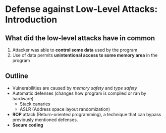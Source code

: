 # Defense against Low-Level Attacks: Introduction

## What did the low-level attacks have in common

1. Attacker was able to __control some data__ used by the program
2. Use of data permits __unintentional access to some memory area__ in the program

## Outline

* Vulnerabilities are caused by _memory safety_ and _type safety_
* Automatic defenses (changes how program is compiled or ran by hardware)
  * Stack canaries
  * ASLR (Address space layout randomization)
* __ROP__ attack (Return-oriented programming), a technique that can bypass previously mentioned defenses.
* __Secure coding__
